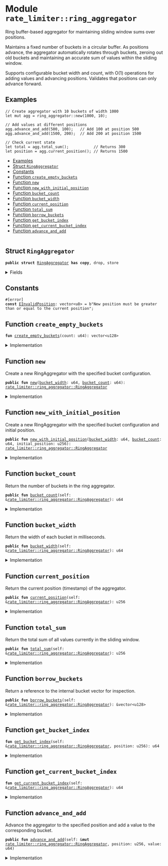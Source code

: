 
<a name="rate_limiter_ring_aggregator"></a>

# Module `rate_limiter::ring_aggregator`

Ring buffer-based aggregator for maintaining sliding window sums over positions.

Maintains a fixed number of buckets in a circular buffer. As positions advance,
the aggregator automatically rotates through buckets, zeroing out old buckets
and maintaining an accurate sum of values within the sliding window.

Supports configurable bucket width and count, with O(1) operations for adding
values and advancing positions. Validates that positions can only advance forward.


<a name="@Examples_0"></a>

## Examples


```move
// Create aggregator with 10 buckets of width 1000
let mut agg = ring_aggregator::new(1000, 10);

// Add values at different positions
agg.advance_and_add(500, 100);   // Add 100 at position 500
agg.advance_and_add(1500, 200);  // Add 200 at position 1500

// Check current state
let total = agg.total_sum();           // Returns 300
let position = agg.current_position(); // Returns 1500
```


-  [Examples](#@Examples_0)
-  [Struct `RingAggregator`](#rate_limiter_ring_aggregator_RingAggregator)
-  [Constants](#@Constants_1)
-  [Function `create_empty_buckets`](#rate_limiter_ring_aggregator_create_empty_buckets)
-  [Function `new`](#rate_limiter_ring_aggregator_new)
-  [Function `new_with_initial_position`](#rate_limiter_ring_aggregator_new_with_initial_position)
-  [Function `bucket_count`](#rate_limiter_ring_aggregator_bucket_count)
-  [Function `bucket_width`](#rate_limiter_ring_aggregator_bucket_width)
-  [Function `current_position`](#rate_limiter_ring_aggregator_current_position)
-  [Function `total_sum`](#rate_limiter_ring_aggregator_total_sum)
-  [Function `borrow_buckets`](#rate_limiter_ring_aggregator_borrow_buckets)
-  [Function `get_bucket_index`](#rate_limiter_ring_aggregator_get_bucket_index)
-  [Function `get_current_bucket_index`](#rate_limiter_ring_aggregator_get_current_bucket_index)
-  [Function `advance_and_add`](#rate_limiter_ring_aggregator_advance_and_add)


<pre><code></code></pre>



<a name="rate_limiter_ring_aggregator_RingAggregator"></a>

## Struct `RingAggregator`



<pre><code><b>public</b> <b>struct</b> <a href="../../dependencies/rate_limiter/ring_aggregator.md#rate_limiter_ring_aggregator_RingAggregator">RingAggregator</a> <b>has</b> <b>copy</b>, drop, store
</code></pre>



<details>
<summary>Fields</summary>


<dl>
<dt>
<code>buckets: vector&lt;u128&gt;</code>
</dt>
<dd>
</dd>
<dt>
<code><a href="../../dependencies/rate_limiter/ring_aggregator.md#rate_limiter_ring_aggregator_bucket_width">bucket_width</a>: u64</code>
</dt>
<dd>
</dd>
<dt>
<code><a href="../../dependencies/rate_limiter/ring_aggregator.md#rate_limiter_ring_aggregator_current_position">current_position</a>: u256</code>
</dt>
<dd>
</dd>
<dt>
<code><a href="../../dependencies/rate_limiter/ring_aggregator.md#rate_limiter_ring_aggregator_total_sum">total_sum</a>: u256</code>
</dt>
<dd>
</dd>
</dl>


</details>

<a name="@Constants_1"></a>

## Constants


<a name="rate_limiter_ring_aggregator_EInvalidPosition"></a>



<pre><code>#[error]
<b>const</b> <a href="../../dependencies/rate_limiter/ring_aggregator.md#rate_limiter_ring_aggregator_EInvalidPosition">EInvalidPosition</a>: vector&lt;u8&gt; = b"New position must be greater than or equal to the current position";
</code></pre>



<a name="rate_limiter_ring_aggregator_create_empty_buckets"></a>

## Function `create_empty_buckets`



<pre><code><b>fun</b> <a href="../../dependencies/rate_limiter/ring_aggregator.md#rate_limiter_ring_aggregator_create_empty_buckets">create_empty_buckets</a>(count: u64): vector&lt;u128&gt;
</code></pre>



<details>
<summary>Implementation</summary>


<pre><code><b>fun</b> <a href="../../dependencies/rate_limiter/ring_aggregator.md#rate_limiter_ring_aggregator_create_empty_buckets">create_empty_buckets</a>(count: u64): vector&lt;u128&gt; {
    <b>let</b> <b>mut</b> buckets = vector::empty();
    count.do!(|_| {
        vector::push_back(&<b>mut</b> buckets, 0);
    });
    buckets
}
</code></pre>



</details>

<a name="rate_limiter_ring_aggregator_new"></a>

## Function `new`

Create a new RingAggregator with the specified bucket configuration.


<pre><code><b>public</b> <b>fun</b> <a href="../../dependencies/rate_limiter/ring_aggregator.md#rate_limiter_ring_aggregator_new">new</a>(<a href="../../dependencies/rate_limiter/ring_aggregator.md#rate_limiter_ring_aggregator_bucket_width">bucket_width</a>: u64, <a href="../../dependencies/rate_limiter/ring_aggregator.md#rate_limiter_ring_aggregator_bucket_count">bucket_count</a>: u64): <a href="../../dependencies/rate_limiter/ring_aggregator.md#rate_limiter_ring_aggregator_RingAggregator">rate_limiter::ring_aggregator::RingAggregator</a>
</code></pre>



<details>
<summary>Implementation</summary>


<pre><code><b>public</b> <b>fun</b> <a href="../../dependencies/rate_limiter/ring_aggregator.md#rate_limiter_ring_aggregator_new">new</a>(<a href="../../dependencies/rate_limiter/ring_aggregator.md#rate_limiter_ring_aggregator_bucket_width">bucket_width</a>: u64, <a href="../../dependencies/rate_limiter/ring_aggregator.md#rate_limiter_ring_aggregator_bucket_count">bucket_count</a>: u64): <a href="../../dependencies/rate_limiter/ring_aggregator.md#rate_limiter_ring_aggregator_RingAggregator">RingAggregator</a> {
    <a href="../../dependencies/rate_limiter/ring_aggregator.md#rate_limiter_ring_aggregator_RingAggregator">RingAggregator</a> {
        buckets: <a href="../../dependencies/rate_limiter/ring_aggregator.md#rate_limiter_ring_aggregator_create_empty_buckets">create_empty_buckets</a>(<a href="../../dependencies/rate_limiter/ring_aggregator.md#rate_limiter_ring_aggregator_bucket_count">bucket_count</a>),
        <a href="../../dependencies/rate_limiter/ring_aggregator.md#rate_limiter_ring_aggregator_bucket_width">bucket_width</a>,
        <a href="../../dependencies/rate_limiter/ring_aggregator.md#rate_limiter_ring_aggregator_current_position">current_position</a>: 0,
        <a href="../../dependencies/rate_limiter/ring_aggregator.md#rate_limiter_ring_aggregator_total_sum">total_sum</a>: 0,
    }
}
</code></pre>



</details>

<a name="rate_limiter_ring_aggregator_new_with_initial_position"></a>

## Function `new_with_initial_position`

Create a new RingAggregator with the specified bucket configuration and initial position.


<pre><code><b>public</b> <b>fun</b> <a href="../../dependencies/rate_limiter/ring_aggregator.md#rate_limiter_ring_aggregator_new_with_initial_position">new_with_initial_position</a>(<a href="../../dependencies/rate_limiter/ring_aggregator.md#rate_limiter_ring_aggregator_bucket_width">bucket_width</a>: u64, <a href="../../dependencies/rate_limiter/ring_aggregator.md#rate_limiter_ring_aggregator_bucket_count">bucket_count</a>: u64, initial_position: u256): <a href="../../dependencies/rate_limiter/ring_aggregator.md#rate_limiter_ring_aggregator_RingAggregator">rate_limiter::ring_aggregator::RingAggregator</a>
</code></pre>



<details>
<summary>Implementation</summary>


<pre><code><b>public</b> <b>fun</b> <a href="../../dependencies/rate_limiter/ring_aggregator.md#rate_limiter_ring_aggregator_new_with_initial_position">new_with_initial_position</a>(
    <a href="../../dependencies/rate_limiter/ring_aggregator.md#rate_limiter_ring_aggregator_bucket_width">bucket_width</a>: u64,
    <a href="../../dependencies/rate_limiter/ring_aggregator.md#rate_limiter_ring_aggregator_bucket_count">bucket_count</a>: u64,
    initial_position: u256,
): <a href="../../dependencies/rate_limiter/ring_aggregator.md#rate_limiter_ring_aggregator_RingAggregator">RingAggregator</a> {
    <a href="../../dependencies/rate_limiter/ring_aggregator.md#rate_limiter_ring_aggregator_RingAggregator">RingAggregator</a> {
        buckets: <a href="../../dependencies/rate_limiter/ring_aggregator.md#rate_limiter_ring_aggregator_create_empty_buckets">create_empty_buckets</a>(<a href="../../dependencies/rate_limiter/ring_aggregator.md#rate_limiter_ring_aggregator_bucket_count">bucket_count</a>),
        <a href="../../dependencies/rate_limiter/ring_aggregator.md#rate_limiter_ring_aggregator_bucket_width">bucket_width</a>,
        <a href="../../dependencies/rate_limiter/ring_aggregator.md#rate_limiter_ring_aggregator_current_position">current_position</a>: initial_position,
        <a href="../../dependencies/rate_limiter/ring_aggregator.md#rate_limiter_ring_aggregator_total_sum">total_sum</a>: 0,
    }
}
</code></pre>



</details>

<a name="rate_limiter_ring_aggregator_bucket_count"></a>

## Function `bucket_count`

Return the number of buckets in the ring aggregator.


<pre><code><b>public</b> <b>fun</b> <a href="../../dependencies/rate_limiter/ring_aggregator.md#rate_limiter_ring_aggregator_bucket_count">bucket_count</a>(self: &<a href="../../dependencies/rate_limiter/ring_aggregator.md#rate_limiter_ring_aggregator_RingAggregator">rate_limiter::ring_aggregator::RingAggregator</a>): u64
</code></pre>



<details>
<summary>Implementation</summary>


<pre><code><b>public</b> <b>fun</b> <a href="../../dependencies/rate_limiter/ring_aggregator.md#rate_limiter_ring_aggregator_bucket_count">bucket_count</a>(self: &<a href="../../dependencies/rate_limiter/ring_aggregator.md#rate_limiter_ring_aggregator_RingAggregator">RingAggregator</a>): u64 {
    self.buckets.length()
}
</code></pre>



</details>

<a name="rate_limiter_ring_aggregator_bucket_width"></a>

## Function `bucket_width`

Return the width of each bucket in milliseconds.


<pre><code><b>public</b> <b>fun</b> <a href="../../dependencies/rate_limiter/ring_aggregator.md#rate_limiter_ring_aggregator_bucket_width">bucket_width</a>(self: &<a href="../../dependencies/rate_limiter/ring_aggregator.md#rate_limiter_ring_aggregator_RingAggregator">rate_limiter::ring_aggregator::RingAggregator</a>): u64
</code></pre>



<details>
<summary>Implementation</summary>


<pre><code><b>public</b> <b>fun</b> <a href="../../dependencies/rate_limiter/ring_aggregator.md#rate_limiter_ring_aggregator_bucket_width">bucket_width</a>(self: &<a href="../../dependencies/rate_limiter/ring_aggregator.md#rate_limiter_ring_aggregator_RingAggregator">RingAggregator</a>): u64 {
    self.<a href="../../dependencies/rate_limiter/ring_aggregator.md#rate_limiter_ring_aggregator_bucket_width">bucket_width</a>
}
</code></pre>



</details>

<a name="rate_limiter_ring_aggregator_current_position"></a>

## Function `current_position`

Return the current position (timestamp) of the aggregator.


<pre><code><b>public</b> <b>fun</b> <a href="../../dependencies/rate_limiter/ring_aggregator.md#rate_limiter_ring_aggregator_current_position">current_position</a>(self: &<a href="../../dependencies/rate_limiter/ring_aggregator.md#rate_limiter_ring_aggregator_RingAggregator">rate_limiter::ring_aggregator::RingAggregator</a>): u256
</code></pre>



<details>
<summary>Implementation</summary>


<pre><code><b>public</b> <b>fun</b> <a href="../../dependencies/rate_limiter/ring_aggregator.md#rate_limiter_ring_aggregator_current_position">current_position</a>(self: &<a href="../../dependencies/rate_limiter/ring_aggregator.md#rate_limiter_ring_aggregator_RingAggregator">RingAggregator</a>): u256 {
    self.<a href="../../dependencies/rate_limiter/ring_aggregator.md#rate_limiter_ring_aggregator_current_position">current_position</a>
}
</code></pre>



</details>

<a name="rate_limiter_ring_aggregator_total_sum"></a>

## Function `total_sum`

Return the total sum of all values currently in the sliding window.


<pre><code><b>public</b> <b>fun</b> <a href="../../dependencies/rate_limiter/ring_aggregator.md#rate_limiter_ring_aggregator_total_sum">total_sum</a>(self: &<a href="../../dependencies/rate_limiter/ring_aggregator.md#rate_limiter_ring_aggregator_RingAggregator">rate_limiter::ring_aggregator::RingAggregator</a>): u256
</code></pre>



<details>
<summary>Implementation</summary>


<pre><code><b>public</b> <b>fun</b> <a href="../../dependencies/rate_limiter/ring_aggregator.md#rate_limiter_ring_aggregator_total_sum">total_sum</a>(self: &<a href="../../dependencies/rate_limiter/ring_aggregator.md#rate_limiter_ring_aggregator_RingAggregator">RingAggregator</a>): u256 {
    self.<a href="../../dependencies/rate_limiter/ring_aggregator.md#rate_limiter_ring_aggregator_total_sum">total_sum</a>
}
</code></pre>



</details>

<a name="rate_limiter_ring_aggregator_borrow_buckets"></a>

## Function `borrow_buckets`

Return a reference to the internal bucket vector for inspection.


<pre><code><b>public</b> <b>fun</b> <a href="../../dependencies/rate_limiter/ring_aggregator.md#rate_limiter_ring_aggregator_borrow_buckets">borrow_buckets</a>(self: &<a href="../../dependencies/rate_limiter/ring_aggregator.md#rate_limiter_ring_aggregator_RingAggregator">rate_limiter::ring_aggregator::RingAggregator</a>): &vector&lt;u128&gt;
</code></pre>



<details>
<summary>Implementation</summary>


<pre><code><b>public</b> <b>fun</b> <a href="../../dependencies/rate_limiter/ring_aggregator.md#rate_limiter_ring_aggregator_borrow_buckets">borrow_buckets</a>(self: &<a href="../../dependencies/rate_limiter/ring_aggregator.md#rate_limiter_ring_aggregator_RingAggregator">RingAggregator</a>): &vector&lt;u128&gt; {
    &self.buckets
}
</code></pre>



</details>

<a name="rate_limiter_ring_aggregator_get_bucket_index"></a>

## Function `get_bucket_index`



<pre><code><b>fun</b> <a href="../../dependencies/rate_limiter/ring_aggregator.md#rate_limiter_ring_aggregator_get_bucket_index">get_bucket_index</a>(self: &<a href="../../dependencies/rate_limiter/ring_aggregator.md#rate_limiter_ring_aggregator_RingAggregator">rate_limiter::ring_aggregator::RingAggregator</a>, position: u256): u64
</code></pre>



<details>
<summary>Implementation</summary>


<pre><code><b>fun</b> <a href="../../dependencies/rate_limiter/ring_aggregator.md#rate_limiter_ring_aggregator_get_bucket_index">get_bucket_index</a>(self: &<a href="../../dependencies/rate_limiter/ring_aggregator.md#rate_limiter_ring_aggregator_RingAggregator">RingAggregator</a>, position: u256): u64 {
    <b>let</b> <a href="../../dependencies/rate_limiter/ring_aggregator.md#rate_limiter_ring_aggregator_bucket_count">bucket_count</a> = (self.buckets.length() <b>as</b> u256);
    <b>let</b> <a href="../../dependencies/rate_limiter/ring_aggregator.md#rate_limiter_ring_aggregator_bucket_width">bucket_width</a> = (self.<a href="../../dependencies/rate_limiter/ring_aggregator.md#rate_limiter_ring_aggregator_bucket_width">bucket_width</a> <b>as</b> u256);
    ((position % (<a href="../../dependencies/rate_limiter/ring_aggregator.md#rate_limiter_ring_aggregator_bucket_count">bucket_count</a> * <a href="../../dependencies/rate_limiter/ring_aggregator.md#rate_limiter_ring_aggregator_bucket_width">bucket_width</a>)) / <a href="../../dependencies/rate_limiter/ring_aggregator.md#rate_limiter_ring_aggregator_bucket_width">bucket_width</a>) <b>as</b> u64
}
</code></pre>



</details>

<a name="rate_limiter_ring_aggregator_get_current_bucket_index"></a>

## Function `get_current_bucket_index`



<pre><code><b>fun</b> <a href="../../dependencies/rate_limiter/ring_aggregator.md#rate_limiter_ring_aggregator_get_current_bucket_index">get_current_bucket_index</a>(self: &<a href="../../dependencies/rate_limiter/ring_aggregator.md#rate_limiter_ring_aggregator_RingAggregator">rate_limiter::ring_aggregator::RingAggregator</a>): u64
</code></pre>



<details>
<summary>Implementation</summary>


<pre><code><b>fun</b> <a href="../../dependencies/rate_limiter/ring_aggregator.md#rate_limiter_ring_aggregator_get_current_bucket_index">get_current_bucket_index</a>(self: &<a href="../../dependencies/rate_limiter/ring_aggregator.md#rate_limiter_ring_aggregator_RingAggregator">RingAggregator</a>): u64 {
    <a href="../../dependencies/rate_limiter/ring_aggregator.md#rate_limiter_ring_aggregator_get_bucket_index">get_bucket_index</a>(self, self.<a href="../../dependencies/rate_limiter/ring_aggregator.md#rate_limiter_ring_aggregator_current_position">current_position</a>)
}
</code></pre>



</details>

<a name="rate_limiter_ring_aggregator_advance_and_add"></a>

## Function `advance_and_add`

Advance the aggregator to the specified position and add a value to the corresponding bucket.


<pre><code><b>public</b> <b>fun</b> <a href="../../dependencies/rate_limiter/ring_aggregator.md#rate_limiter_ring_aggregator_advance_and_add">advance_and_add</a>(self: &<b>mut</b> <a href="../../dependencies/rate_limiter/ring_aggregator.md#rate_limiter_ring_aggregator_RingAggregator">rate_limiter::ring_aggregator::RingAggregator</a>, position: u256, value: u64)
</code></pre>



<details>
<summary>Implementation</summary>


<pre><code><b>public</b> <b>fun</b> <a href="../../dependencies/rate_limiter/ring_aggregator.md#rate_limiter_ring_aggregator_advance_and_add">advance_and_add</a>(self: &<b>mut</b> <a href="../../dependencies/rate_limiter/ring_aggregator.md#rate_limiter_ring_aggregator_RingAggregator">RingAggregator</a>, position: u256, value: u64) {
    <b>assert</b>!(position &gt;= self.<a href="../../dependencies/rate_limiter/ring_aggregator.md#rate_limiter_ring_aggregator_current_position">current_position</a>, <a href="../../dependencies/rate_limiter/ring_aggregator.md#rate_limiter_ring_aggregator_EInvalidPosition">EInvalidPosition</a>);
    <b>let</b> <a href="../../dependencies/rate_limiter/ring_aggregator.md#rate_limiter_ring_aggregator_bucket_count">bucket_count</a> = self.buckets.length();
    <b>let</b> bucket_width_u256 = self.<a href="../../dependencies/rate_limiter/ring_aggregator.md#rate_limiter_ring_aggregator_bucket_width">bucket_width</a> <b>as</b> u256;
    <b>let</b> steps = (position / bucket_width_u256) - (self.<a href="../../dependencies/rate_limiter/ring_aggregator.md#rate_limiter_ring_aggregator_current_position">current_position</a> / bucket_width_u256);
    <b>if</b> (steps &gt;= <a href="../../dependencies/rate_limiter/ring_aggregator.md#rate_limiter_ring_aggregator_bucket_count">bucket_count</a> <b>as</b> u256) {
        self.buckets = <a href="../../dependencies/rate_limiter/ring_aggregator.md#rate_limiter_ring_aggregator_create_empty_buckets">create_empty_buckets</a>(self.buckets.length());
        self.<a href="../../dependencies/rate_limiter/ring_aggregator.md#rate_limiter_ring_aggregator_total_sum">total_sum</a> = 0;
    } <b>else</b> <b>if</b> (steps &gt; 0) {
        <b>let</b> start_bucket_index = self.<a href="../../dependencies/rate_limiter/ring_aggregator.md#rate_limiter_ring_aggregator_get_current_bucket_index">get_current_bucket_index</a>() + 1;
        (steps <b>as</b> u64).do!(|i| {
            <b>let</b> bucket_value =
                &<b>mut</b> self.buckets[((start_bucket_index + (i <b>as</b> u64)) % <a href="../../dependencies/rate_limiter/ring_aggregator.md#rate_limiter_ring_aggregator_bucket_count">bucket_count</a>)];
            self.<a href="../../dependencies/rate_limiter/ring_aggregator.md#rate_limiter_ring_aggregator_total_sum">total_sum</a> = self.<a href="../../dependencies/rate_limiter/ring_aggregator.md#rate_limiter_ring_aggregator_total_sum">total_sum</a> - (*bucket_value <b>as</b> u256);
            *bucket_value = 0;
        });
    };
    <b>let</b> bucket_index = self.<a href="../../dependencies/rate_limiter/ring_aggregator.md#rate_limiter_ring_aggregator_get_bucket_index">get_bucket_index</a>(position);
    <b>let</b> bucket_value = &<b>mut</b> self.buckets[bucket_index];
    *bucket_value = *bucket_value + (value <b>as</b> u128);
    self.<a href="../../dependencies/rate_limiter/ring_aggregator.md#rate_limiter_ring_aggregator_total_sum">total_sum</a> = self.<a href="../../dependencies/rate_limiter/ring_aggregator.md#rate_limiter_ring_aggregator_total_sum">total_sum</a> + (value <b>as</b> u256);
    self.<a href="../../dependencies/rate_limiter/ring_aggregator.md#rate_limiter_ring_aggregator_current_position">current_position</a> = position;
}
</code></pre>



</details>
